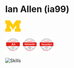 # Ian Allen (ia99)  
<p float="left">
<picture> <img src="img/block_m-hex.png" width=50> </picture>
</p>

<p float="left">
<a href="https://www.credly.com/users/ian-allen.902552f3/badges" style="text-decoration:none">
<img src="img/CompTIAAplustr.png" width=50>
</a>
<a href="https://www.credly.com/users/ian-allen.902552f3/badges" style="text-decoration:none">
<img src="img/CompTIANetworkplustr.png" width=50> 
</a>
<a href="https://www.credly.com/users/ian-allen.902552f3/badges" style="text-decoration:none">
<img src="img/CompTIASecurityplustr.png" width=50>
</a>
</p>

<picture>![Skills](https://skillicons.dev/icons?i=aws,github,idea,java,linux,py,vim,vscode)</picture>